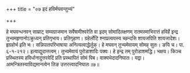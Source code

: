 +++
title = "०७ इदं हविर्मघवन्तुभ्यं"

+++

हे मघवन्धनवन् साम्राट् सम्यग्राजमान सर्वेषामीश्वरेति वा इदम् सोमादिलक्षणम् रातमस्माभिरात्तं हविर्हे इन्द्र तुभ्यमहृणानोऽक्रुध्यन् प्रतिगृभाय। प्रतिगृहाण। ग्रहेर्लोटि श्नाप्रत्ययस्य च्छन्दसि शायजपिति शायजादेशः। हृग्रहोर्भ इति भः। सन्निपातपरिभाषाया अनित्यत्वाद्धेर्लुक्। हे मघवन् तुभ्यमेवायम् सोमह् सुतः। ङयि च। पा. ६-१-२१२। इत्याद्युदात्तत्वम्। तुभ्यमेवायं पुरोडाशादिः पक्वः। हे इन्द्र तम् पुरोडाशमद्धि। भक्षय। किञ्च प्रस्थितस्य हविर्धानादुत्तरवेदिं प्रति प्रस्थापितं सोमं पिब। वाक्यभेदादनिघातः। यद्वा। आमन्त्रितस्याविद्यमानत्वेन तिङ उत्तरत्त्वादनिघातः॥७॥